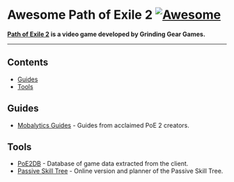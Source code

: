 # Awesome Path of Exile 2 [![Awesome](https://awesome.re/badge-flat2.svg)](https://awesome.re)

**[Path of Exile 2](https://www.pathofexile2.com/) is a video game developed by Grinding Gear Games.**

<hr>

<!-- START doctoc generated TOC please keep comment here to allow auto update -->
<!-- DON'T EDIT THIS SECTION, INSTEAD RE-RUN doctoc TO UPDATE -->
## Contents

- [Guides](#guides)
- [Tools](#tools)

<!-- END doctoc generated TOC please keep comment here to allow auto update -->

## Guides

- [Mobalytics Guides](https://mobalytics.gg/poe-2/guides) - Guides from acclaimed PoE 2 creators.

## Tools

- [PoE2DB](https://poe2db.tw/) - Database of game data extracted from the client.
- [Passive Skill Tree](https://poe2db.tw/us/passive-skill-tree/) - Online version and planner of the Passive Skill Tree.
